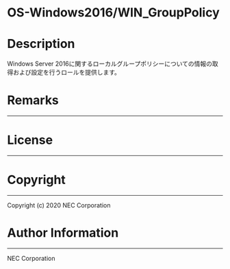 OS-Windows2016/WIN_GroupPolicy
=======================================================
# Description
Windows Server 2016に関するローカルグループポリシーについての情報の取得および設定を行うロールを提供します。

# Remarks
-------

# License
-------

# Copyright
---------
Copyright (c) 2020 NEC Corporation

# Author Information
------------------
NEC Corporation

